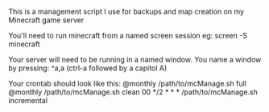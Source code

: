 This is a management script I use for backups and map creation on my Minecraft game server

You'll need to run minecraft from a named screen session eg: screen -S minecraft

Your server will need to be running in a named window. You name a window by pressing: ^a,a (ctrl-a followed by a capitol A)

Your crontab should look like this:
@monthly /path/to/mcManage.sh full
@monthly /path/to/mcManage.sh clean
00 */2 * * * /path/to/mcManage.sh incremental
